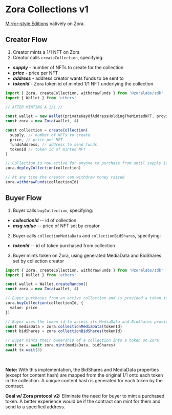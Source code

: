 # Zora Collections v1

[Mirror-style Editions](https://dev.mirror.xyz/AOoIsKPfZvf8LACKWp7gj_mg1ICCDOfPnVBOsDQoXo8) natively on Zora.

## Creator Flow
1) Creator mints a 1/1 NFT on Zora <br>
2) Creator calls `createCollection`, specifying:
- **_supply_** - number of NFTs to create for the collection
- **_price_** - price per NFT
- **_address_** - address creator wants funds to be sent to
- **_tokenId_** - Zora token id of minted 1/1 NFT underlying the collection

```typescript
import { Zora, createCollection, withdrawFunds } from '@zoralabs/zdk'
import { Wallet } from 'ethers'

// AFTER MINTING A 1/1 //

const wallet = new Wallet(privateKeyOfAddressHoldingTheMintedNFT, provider)
const zora = new Zora(wallet, 4)

const collection = createCollection(
  supply, // number of NFTs to create
  price, // price per NFT
  fundsAddress, // address to send funds
  tokenId // token id of minted NFT
)

// Collection is now active for anyone to purchase from until supply is sold out
zora.deployCollection(collection)

// At any time the creator can withdraw money raised
zora.withdrawFunds(collectionId)

```

## Buyer Flow
1) Buyer calls `buyCollection`, specifying:
- **_collectionId_** -- id of collection
- **_msg.value_** -- price of NFT set by creator <br>
2) Buyer calls `collectionMediaData` and `collectionBidShares`, specifying:
- **_tokenId_** -- id of token purchased from collection
3) Buyer mints token on Zora, using generated MediaData and BidShares set by collection creator

```typescript
import { Zora, createCollection, withdrawFunds } from '@zoralabs/zdk'
import { Wallet } from 'ethers'

const wallet = Wallet.createRandom()
const zora = new Zora(wallet, 4)

// Buyer purchases from an active collection and is provided a token id
zora.buyCollection(collectionId, {
  value: price
})

// Buyer uses the token id to access its MediaData and BidShares provided by the contract
const mediaData = zora.collectionMediaData(tokenId)
const bidShares = zora.collectionBidShares(tokenId)

// Buyer mints their ownership of a collection into a token on Zora
const tx = await zora.mint(mediaData, bidShares)
await tx.wait(8)
```
<br>

**Note:** With this implementation, the BidShares and MediaData properties (except for content hash) are mapped from the original 1/1 onto each token in the collection. A unique content hash is generated for each token by the contract.

**Goal w/ Zora protocol v2:** Eliminate the need for buyer to mint a purchased token. A better experience would be if the contract can mint for them and send to a specified address.
